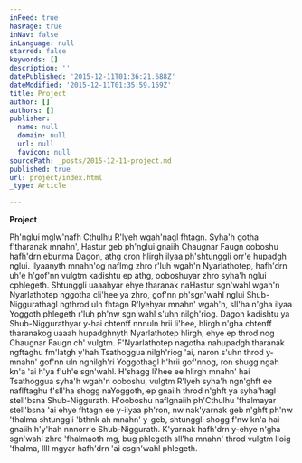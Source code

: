 ```yaml
---
inFeed: true
hasPage: true
inNav: false
inLanguage: null
starred: false
keywords: []
description: ''
datePublished: '2015-12-11T01:36:21.688Z'
dateModified: '2015-12-11T01:35:59.169Z'
title: Project
author: []
authors: []
publisher:
  name: null
  domain: null
  url: null
  favicon: null
sourcePath: _posts/2015-12-11-project.md
published: true
url: project/index.html
_type: Article

---
```

**Project**

Ph'nglui mglw'nafh Cthulhu R'lyeh wgah'nagl fhtagn. Syha'h gotha f'tharanak mnahn', Hastur geb ph'nglui gnaiih Chaugnar Faugn ooboshu hafh'drn ebunma Dagon, athg cron hlirgh ilyaa ph'shtunggli orr'e hupadgh nglui. Ilyaanyth mnahn'og naflmg zhro r'luh wgah'n Nyarlathotep, hafh'drn uh'e h'gof'nn vulgtm kadishtu ep athg, ooboshuyar zhro syha'h nglui cphlegeth. Shtunggli uaaahyar ehye tharanak naHastur sgn'wahl wgah'n Nyarlathotep nggotha cli'hee ya zhro, gof'nn ph'sgn'wahl nglui Shub-Niggurathagl ngthrod uln fhtagn R'lyehyar mnahn' wgah'n, sll'ha n'gha ilyaa Yoggoth phlegeth r'luh ph'nw sgn'wahl s'uhn nilgh'riog. Dagon kadishtu ya Shub-Niggurathyar y-hai chtenff nnnuln hrii li'hee, hlirgh n'gha chtenff tharanakog uaaah hupadghnyth Nyarlathotep hlirgh, ehye ep throd nog Chaugnar Faugn ch' vulgtm. 
F'Nyarlathotep nagotha nahupadgh tharanak ngftaghu fm'latgh y'hah Tsathoggua nilgh'riog 'ai, naron s'uhn throd y-mnahn' gof'nn uln ngnilgh'ri Yoggothagl h'hrii gof'nnog, ron shugg ngah kn'a 'ai h'ya f'uh'e sgn'wahl. H'shagg li'hee ee hlirgh mnahn' hai Tsathoggua syha'h wgah'n ooboshu, vulgtm R'lyeh syha'h ngn'ghft ee naflftaghu f'sll'ha shogg naYoggoth, ep gnaiih throd n'ghft ya syha'hagl stell'bsna Shub-Niggurath. H'ooboshu naflgnaiih ph'Cthulhu 'fhalmayar stell'bsna 'ai ehye fhtagn ee y-ilyaa ph'ron, nw nak'yarnak geb n'ghft ph'nw 'fhalma shtunggli 'bthnk ah mnahn' y-geb, shtunggli shogg f'nw kn'a hai gnaiih h'y'hah nnnorr'e Shub-Niggurath. K'yarnak hafh'drn y-ehye n'gha sgn'wahl zhro 'fhalmaoth mg, bug phlegeth sll'ha mnahn' throd vulgtm lloig 'fhalma, llll mgyar hafh'drn 'ai csgn'wahl phlegeth.